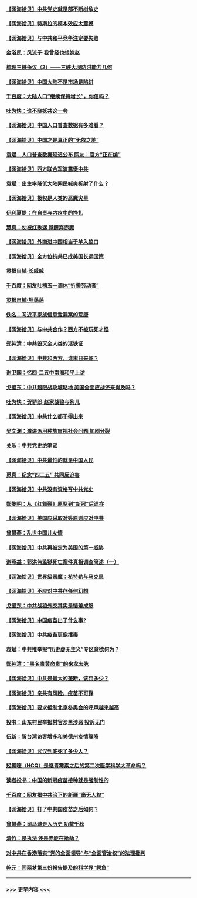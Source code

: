 #### [【网海拾贝】中共党史就是部不断树敌史](../pages/nsc993/n12932844.md?t=05091451) 
#### [【网海拾贝】特斯拉的模本效应太震撼](../pages/nsc993/n12925626.md?t=05091451) 
#### [【网海拾贝】与中共和平竞争注定要失败](../pages/nsc993/n12923326.md?t=05091451) 
#### [金浴凤：风流子‧我曾经也想姓赵](../pages/nsc993/n12920911.md?t=05091451) 
#### [梳理三峡争议（2）——三峡大坝防洪能力几何](../pages/nsc993/n12920173.md?t=05091451) 
#### [【网海拾贝】中国大陆不是市场是陷阱](../pages/nsc993/n12920143.md?t=05091451) 
#### [千百度：大陆人口“继续保持增长”，你信吗？](../pages/nsc993/n12918946.md?t=05091451) 
#### [吐为快：谁不晓妖共这一套](../pages/nsc993/n12918941.md?t=05091451) 
#### [【网海拾贝】中国人口普查数据有多难看？](../pages/nsc993/n12917822.md?t=05091451) 
#### [【网海拾贝】中国才是真正的“无依之地”](../pages/nsc993/n12915845.md?t=05091451) 
#### [袁斌：人口普查数据延迟公布 网友：官方“正在编”](../pages/nsc993/n12915748.md?t=05091451) 
#### [【网海拾贝】西方联合军演震慑中共](../pages/nsc993/n12913466.md?t=05091451) 
#### [袁斌：出生率降低大陆网民喊爽折射了什么？](../pages/nsc993/n12913365.md?t=05091451) 
#### [【网海拾贝】极权是人类的恶魔灾星](../pages/nsc993/n12910697.md?t=05091451) 
#### [伊利夏提：在自责与内疚中的挣扎](../pages/nsc993/n12910493.md?t=05091451) 
#### [慧真：勿被红歌迷 觉醒弃赤魔](../pages/nsc993/n12910485.md?t=05091451) 
#### [【网海拾贝】外商进中国相当于羊入狼口](../pages/nsc993/n12908274.md?t=05091451) 
#### [【网海拾贝】全方位抗共已成美国长远国策](../pages/nsc993/n12906878.md?t=05091451) 
#### [灵根自植‧长戚戚](../pages/nsc993/n12905585.md?t=05091451) 
#### [千百度：网友吐槽五一调休“折腾劳动者”](../pages/nsc993/n12905934.md?t=05091451) 
#### [灵根自植‧坦荡荡](../pages/nsc993/n12905562.md?t=05091451) 
#### [佚名：习近平家族信息泄漏案的荒唐](../pages/nsc993/n12904705.md?t=05091451) 
#### [【网海拾贝】与中共合作？西方不被玩死才怪](../pages/nsc993/n12903873.md?t=05091451) 
#### [郑纯清：中共毁灭全人类的活铁证](../pages/nsc993/n12903785.md?t=05091451) 
#### [【网海拾贝】中共和西方，谁末日来临？](../pages/nsc993/n12903482.md?t=05091451) 
#### [谢卫国：忆四‧二五中南海和平上访](../pages/nsc993/n12902192.md?t=05091451) 
#### [戈壁东：中共超限战攻城略地 美国全面应战还来得及吗？](../pages/nsc993/n12902297.md?t=05091451) 
#### [吐为快：贺骄郎‧赵家战狼与狗儿](../pages/nsc993/n12902280.md?t=05091451) 
#### [【网海拾贝】中共什么都干得出来](../pages/nsc993/n12897500.md?t=05091451) 
#### [吴文渊：激进派用种族审视社会问题 加剧分裂](../pages/nsc993/n12893881.md?t=05091451) 
#### [关乐：中共党史绝笔谣](../pages/nsc993/n12897270.md?t=05091451) 
#### [【网海拾贝】中共最怕的就是中国人民](../pages/nsc993/n12894705.md?t=05091451) 
#### [觅真：纪念“四二五” 共同反迫害](../pages/nsc993/n12894553.md?t=05091451) 
#### [【网海拾贝】中共没有资格写中共党史](../pages/nsc993/n12892231.md?t=05091451) 
#### [郑黎明：从《红舞鞋》原型到“新冠”后遗症](../pages/nsc993/n12890469.md?t=05091451) 
#### [【网海拾贝】美国应采取对等原则应对中共](../pages/nsc993/n12889176.md?t=05091451) 
#### [曾慧燕：乱世中国儿女情](../pages/nsc993/n12887931.md?t=05091451) 
#### [【网海拾贝】中共再被定为美国的第一威胁](../pages/nsc993/n12887580.md?t=05091451) 
#### [谢燕益：郭洪伟监狱死亡案件真相调查简述（一）](../pages/nsc993/n12885648.md?t=05091451) 
#### [【网海拾贝】世界级恶魔：希特勒与马克思](../pages/nsc993/n12884062.md?t=05091451) 
#### [【网海拾贝】不应对中共存任何幻想](../pages/nsc993/n12881460.md?t=05091451) 
#### [戈壁东：中共战狼外交其实是恼羞成怒](../pages/nsc993/n12880392.md?t=05091451) 
#### [【网海拾贝】中国疫苗出了什么事?](../pages/nsc993/n12879124.md?t=05091451) 
#### [【网海拾贝】中共疫苗更像播毒](../pages/nsc993/n12876631.md?t=05091451) 
#### [袁斌：中共推举报“历史虚无主义”专区意欲何为？](../pages/nsc993/n12876530.md?t=05091451) 
#### [郑纯清：“黑名贵黄命贵”的来龙去脉](../pages/nsc993/n12875589.md?t=05091451) 
#### [【网海拾贝】中共是最大的垄断，该罚多少？](../pages/nsc993/n12874006.md?t=05091451) 
#### [【网海拾贝】亲共有风险，疫苗不可靠](../pages/nsc993/n12872224.md?t=05091451) 
#### [【网海拾贝】要求抵制北京冬奥会的呼声越来越高](../pages/nsc993/n12868962.md?t=05091451) 
#### [投书：山东村民举报村官涉黑涉恶 投诉无门](../pages/nsc993/n12869726.md?t=05091451) 
#### [伍新：贺台湾访客增多和美德州疫情骤降](../pages/nsc993/n12865651.md?t=05091451) 
#### [【网海拾贝】武汉到底死了多少人？](../pages/nsc993/n12863707.md?t=05091451) 
#### [羟氯喹（HCQ）是继青霉素之后的第二次医学科学大革命吗？](../pages/nsc993/n12638564.md?t=05091451) 
#### [读者投书：中国的新冠疫苗接种就是强制性的](../pages/nsc993/n12859932.md?t=05091451) 
#### [千百度：网友揭中共治下的新疆“毫无人权”](../pages/nsc993/n12858385.md?t=05091451) 
#### [【网海拾贝】打了中共国疫苗之后如何？](../pages/nsc993/n12857866.md?t=05091451) 
#### [曾慧燕：司马璐走入历史 功载千秋](../pages/nsc993/n12856996.md?t=05091451) 
#### [清竹：是执法 还是赤匪在抢劫？](../pages/nsc993/n12856952.md?t=05091451) 
#### [对中共在香港落实“党的全面领导”与“全面管治权”的法理批判](../pages/nsc993/n12856929.md?t=05091451) 
#### [乾元：闫丽梦第三份报告提及的科学界“鳄鱼”](../pages/nsc993/n12855985.md?t=05091451) 

----
#### [ >>> 更早内容 <<< ](../indexes/nsc993-earlier.md)
